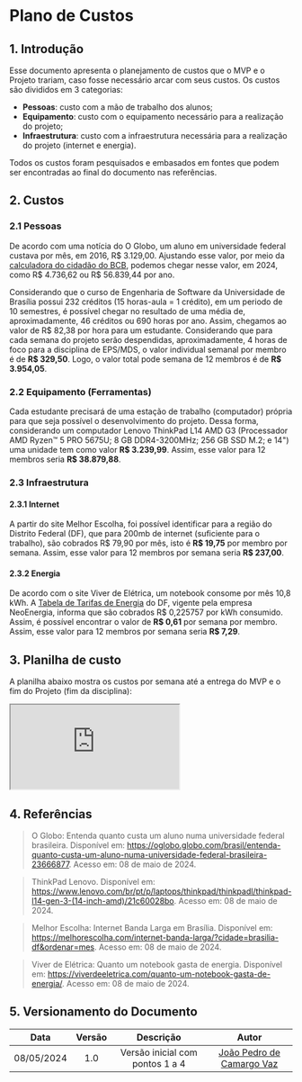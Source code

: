 # Plano de Custos

## 1. Introdução

Esse documento apresenta o planejamento de custos que o MVP e o Projeto trariam, caso fosse necessário arcar com seus custos. Os custos são divididos em 3 categorias:

- **Pessoas**: custo com a mão de trabalho dos alunos;
- **Equipamento**: custo com o equipamento necessário para a realização do projeto;
- **Infraestrutura**: custo com a infraestrutura necessária para a realização do projeto (internet e energia).

Todos os custos foram pesquisados e embasados em fontes que podem ser encontradas ao final do documento nas referências.

## 2. Custos

### 2.1 Pessoas

De acordo com uma notícia do O Globo, um aluno em universidade federal custava por mês, em 2016, R$ 3.129,00. Ajustando esse valor, por meio da [calculadora do cidadão do BCB](https://www3.bcb.gov.br/CALCIDADAO/publico/corrigirPorIndice.do?method=corrigirPorIndice), podemos chegar nesse valor, em 2024, como R$ 4.736,62 ou R$ 56.839,44 por ano.

Considerando que o curso de Engenharia de Software da Universidade de Brasília possui 232 créditos (15 horas-aula = 1 crédito), em um periodo de 10 semestres, é possível chegar no resultado de uma média de, aproximadamente, 46 créditos ou 690 horas por ano. Assim, chegamos ao valor de R$ 82,38 por hora para um estudante. Considerando que para cada semana do projeto serão despendidas, aproximadamente, 4 horas de foco para a disciplina de EPS/MDS, o valor individual semanal por membro é de **R$ 329,50**. Logo, o valor total pode semana de 12 membros é de **R$ 3.954,05**.

### 2.2 Equipamento (Ferramentas)

Cada estudante precisará de uma estação de trabalho (computador) própria para que seja possível o desenvolvimento do projeto. Dessa forma, considerando um computador Lenovo ThinkPad L14 AMD G3 (Processador AMD Ryzen™ 5 PRO 5675U; 8 GB DDR4-3200MHz; 256 GB SSD M.2; e 14") uma unidade tem como valor **R$ 3.239,99**. Assim, esse valor para 12 membros seria **R$ 38.879,88**.

### 2.3 Infraestrutura

#### 2.3.1 Internet

A partir do site Melhor Escolha, foi possível identificar para a região do Distrito Federal (DF), que para 200mb de internet (suficiente para o trabalho), são cobrados R$ 79,90 por mês, isto é **R$ 19,75** por membro por semana. Assim, esse valor para 12 membros por semana seria **R$ 237,00**.

#### 2.3.2 Energia

De acordo com o site Viver de Elétrica, um notebook consome por mês 10,8 kWh. A [Tabela de Tarifas de Energia](file:///C:/Users/mixer/Downloads/02_NEOENERGIA%20BRAS%C3%8DLIA_TARIFAS%20DE%20ENERGIA%20EL%C3%89TRICA%20GRUPO%20B_OUTUBRO_2023_REH_N%C2%BA%203.276.pdf) do DF, vigente pela empresa NeoEnergia, informa que são cobrados R$ 0,225757 por kWh consumido. Assim, é possível encontrar o valor de **R$ 0,61** por semana por membro. Assim, esse valor para 12 membros por semana seria **R$ 7,29**.

## 3. Planilha de custo

A planilha abaixo mostra os custos por semana até a entrega do MVP e o fim do Projeto (fim da disciplina):

<iframe src="https://docs.google.com/spreadsheets/d/e/2PACX-1vTY-1CAjmcTKx-TbhulLux2ppxOEq68wddA59iQyZU1h2irXhVkaMHEMH1XX0e2rXVO-GHNtlFZ5nym/pubhtml?gid=0&amp;single=true&amp;widget=true&amp;headers=false"></iframe>

## 4. Referências

> O Globo: Entenda quanto custa um aluno numa universidade federal brasileira. Disponível em: https://oglobo.globo.com/brasil/entenda-quanto-custa-um-aluno-numa-universidade-federal-brasileira-23666877. Acesso em: 08 de maio de 2024.

> ThinkPad Lenovo. Disponível em: https://www.lenovo.com/br/pt/p/laptops/thinkpad/thinkpadl/thinkpad-l14-gen-3-(14-inch-amd)/21c60028bo. Acesso em: 08 de maio de 2024.

> Melhor Escolha: Internet Banda Larga em Brasília. Disponível em: https://melhorescolha.com/internet-banda-larga/?cidade=brasilia-df&ordenar=mes. Acesso em: 08 de maio de 2024.

> Viver de Elétrica: Quanto um notebook gasta de energia. Disponível em: https://viverdeeletrica.com/quanto-um-notebook-gasta-de-energia/. Acesso em: 08 de maio de 2024.

## 5. Versionamento do Documento

| Data | Versão | Descrição | Autor |
| :-----: | :-------------: | :---------------: | :-: |
| 08/05/2024 | 1.0 | Versão inicial com pontos 1 a 4 | [João Pedro de Camargo Vaz](github.com/JoaoPedro0803) |